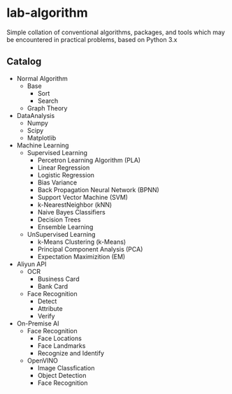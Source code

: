 # lab-algorithm

Simple collation of conventional algorithms, packages, and tools which may be encountered in practical problems, based on Python 3.x

## Catalog

- Normal Algorithm
	- Base
		- Sort
		- Search
	- Graph Theory
- DataAnalysis
	- Numpy
	- Scipy
	- Matplotlib
- Machine Learning
	- Supervised Learning
		- Percetron Learning Algorithm (PLA)
		- Linear Regression
		- Logistic Regression
		- Bias Variance
		- Back Propagation Neural Network (BPNN)
		- Support Vector Machine (SVM)
		- k-NearestNeighbor (kNN)
		- Naive Bayes Classifiers
		- Decision Trees
		- Ensemble Learning
	- UnSupervised Learning
		- k-Means Clustering (k-Means)
		- Principal Component Analysis (PCA)
		- Expectation Maximizition (EM)
- Aliyun API
	- OCR
		- Business Card
		- Bank Card
	- Face Recognition
		- Detect
		- Attribute
		- Verify
- On-Premise AI
	- Face Recognition
		- Face Locations
		- Face Landmarks
		- Recognize and Identify
	- OpenVINO
		- Image Classfication
		- Object Detection
		- Face Recognition
